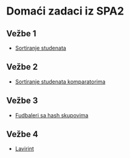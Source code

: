 # Domaći zadaci iz SPA2

## Vežbe 1

- [Sortiranje studenata](./domaci01)

## Vežbe 2

- [Sortiranje studenata komparatorima](./domaci02)

## Vežbe 3

- [Fudbaleri sa hash skupovima](./domaci03)

## Vežbe 4

- [Lavirint](./domaci04)
